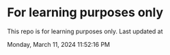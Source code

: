 # For learning purposes only
This repo is for learning purposes only.
Last updated at

Monday, March 11, 2024 11:52:16 PM

